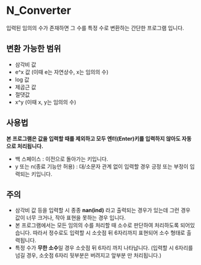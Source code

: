 # N_Converter
입력된 임의의 수가 존재하면 그 수를 특정 수로 변환하는 간단한 프로그램 입니다.

## 변환 가능한 범위

* 삼각비 값
* e^x 값 (이때 e는 자연상수, x는 임의의 수)
* log 값
* 제곱근 값
* 절댓값
* x^y (이때 x, y는 임의의 수)

## 사용법
**본 프로그램은 값을 입력할 때를 제외하고 모두 엔터(Enter)키를 입력하지 않아도 자동으로 처리됩니다.**
* 백 스페이스 : 이전으로 돌아가는 키입니다.
* y 또는 n(종료 기능만 허용) : 대/소문자 관계 없이 입력할 경우 긍정 또는 부정이 입력되는 키입니다.

## 주의
* 삼각비 값 등을 입력할 시 종종 **nan(ind)** 라고 출력되는 경우가 있는데 그런 경우 값이 너무 크거나, 작아 표현을 못하는 경우 입니다.
* 본 프로그램에서는 모든 임의의 수를 처리할 때 소수로 판단하여 처리하도록 되어있습니다. 따라서 정수로도 입력할 시 소숫점 뒤 6자리까지 표현되어 소수 형태로 출력됩니다.
* 특정 수가 **무한 소수**일 경우 소숫점 뒤 6자리 까지 나타납니다. (입력할 시 6자리를 넘길 경우, 소숫점 6자리 뒷부분은 버려지고 앞부분 만 처리됩니다.)
